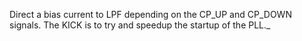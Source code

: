 

Direct a bias current to LPF depending on the CP\_UP and CP\_DOWN signals. The
KICK is to try and speedup the startup of the PLL._

